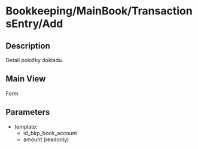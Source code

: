 # Bookkeeping/MainBook/TransactionsEntry/Add

## Description

Detail položky dokladu.

## Main View

Form

## Parameters

* template:
  * id_bkp_book_account
  * amount (readonly)
